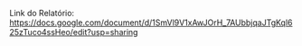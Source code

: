 Link do Relatório:
https://docs.google.com/document/d/1SmVl9V1xAwJOrH_7AUbbjqaJTgKql625zTuco4ssHeo/edit?usp=sharing
